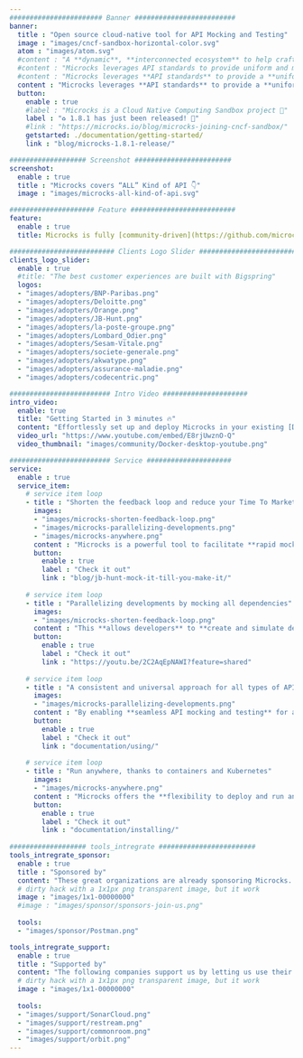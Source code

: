 ```yaml
---
####################### Banner #########################
banner:
  title : "Open source cloud-native tool for API Mocking and Testing"
  image : "images/cncf-sandbox-horizontal-color.svg"
  atom : "images/atom.svg"
  #content : "A **dynamic**, **interconnected ecosystem** to help crafting **customized**, **multi-protocol universal** API **value chain**, powered by **cloud-native automation & standards** #APIOps"
  #content : "Microcks leverages API standards to provide uniform and multi-protocol approach, empowering your API and microservices lifecycle. It strengthen your ecosystem for crafting customized and versatile API value chain. #APIDevOps"
  #content : "Microcks leverages **API standards** to provide a **uniform and multi-protocol approach**, empowering your API and microservices lifecycle. Powered by **cloud-native automation**, it interconnects your API **value chain** ecosystem. #APIDevOps"
  content : "Microcks leverages **API standards** to provide a **uniform and multi-protocol approach**, empowering your API and microservices lifecycle. It strengthens your **ecosystem** to create an adaptable API **value chain** #APIDevOps"
  button:
    enable : true
    #label : "Microcks is a Cloud Native Computing Sandbox project 🚀"
    label : "♻️ 1.8.1 has just been released! 🚀"
    #link : "https://microcks.io/blog/microcks-joining-cncf-sandbox/"
    getstarted: ./documentation/getting-started/
    link : "blog/microcks-1.8.1-release/"

################### Screenshot ########################
screenshot:
  enable : true
  title : "Microcks covers “ALL” Kind of API 👇"
  image : "images/microcks-all-kind-of-api.svg"

##################### Feature ##########################
feature:
  enable : true
  title: Microcks is fully [community-driven](https://github.com/microcks/microcks/graphs/contributors) <br/> Check our [Adopters](https://github.com/microcks/.github/blob/main/ADOPTERS.md) file

########################## Clients Logo Slider #########################
clients_logo_slider:
  enable : true
  #title: "The best customer experiences are built with Bigspring"
  logos:
  - "images/adopters/BNP-Paribas.png"
  - "images/adopters/Deloitte.png"
  - "images/adopters/Orange.png"
  - "images/adopters/JB-Hunt.png"
  - "images/adopters/la-poste-groupe.png"
  - "images/adopters/Lombard_Odier.png"
  - "images/adopters/Sesam-Vitale.png"
  - "images/adopters/societe-generale.png"
  - "images/adopters/akwatype.png"
  - "images/adopters/assurance-maladie.png"
  - "images/adopters/codecentric.png"

######################### Intro Video #####################
intro_video:
  enable: true
  title: "Getting Started in 3 minutes 🔥"
  content: "Effortlessly set up and deploy Microcks in your existing [Docker environment](https://www.docker.com/blog/get-started-with-the-microcks-docker-extension-for-api-mocking-and-testing/), eliminating the need for extensive configurations 🚀"
  video_url: "https://www.youtube.com/embed/E8rjUwznO-Q"
  video_thumbnail: "images/community/Docker-desktop-youtube.png"

######################### Service #####################
service:
  enable : true
  service_item:
    # service item loop
    - title : "Shorten the feedback loop and reduce your Time To Market"
      images:
      - "images/microcks-shorten-feedback-loop.png"
      - "images/microcks-parallelizing-developments.png"
      - "images/microcks-anywhere.png"
      content : "Microcks is a powerful tool to facilitate **rapid mock service generation**, **automated API testing**, and **seamless CI/CD integration**, streamlining development and deployment processes. Microcks **empowers teams** to optimize services and **accelerate product releases**, **gaining a competitive edge**."
      button:
        enable : true
        label : "Check it out"
        link : "blog/jb-hunt-mock-it-till-you-make-it/"
        
    # service item loop
    - title : "Parallelizing developments by mocking all dependencies"
      images:
      - "images/microcks-shorten-feedback-loop.png"
      content : "This **allows developers** to **create and simulate dependencies**, ensuring smooth and **efficient testing** of their applications. By adopting Microcks, development teams can **accelerate their release cycles** while **maintaining a high standard of software quality**."
      button:
        enable : true
        label : "Check it out"
        link : "https://youtu.be/2C2AqEpNAWI?feature=shared"
        
    # service item loop
    - title : "A consistent and universal approach for all types of API"
      images:
      - "images/microcks-parallelizing-developments.png"
      content : "By enabling **seamless API mocking and testing** for all types of API, Microcks guarantees that your APIs **perform as expected across various environments**, delivering a **reliable** and **satisfying experience to your consumers**."
      button:
        enable : true
        label : "Check it out"
        link : "documentation/using/"
        
    # service item loop
    - title : "Run anywhere, thanks to containers and Kubernetes"
      images:
      - "images/microcks-anywhere.png"
      content : "Microcks offers the **flexibility to deploy and run anywhere**, whether **on-premise**, in **any cloud** infrastructure, or on **your laptop**. This versatility allows organizations and developers to **choose the most suitable environment** for their needs, making **development** and **testing processes** more **accessible** and **efficient**."
      button:
        enable : true
        label : "Check it out"
        link : "documentation/installing/"
        
################### tools_intregrate ########################
tools_intregrate_sponsor:
  enable : true
  title : "Sponsored by"
  content: "These great organizations are already sponsoring Microcks. Want to become a sponsor? Join our [Open collective](https://opencollective.com/microcks) or [Contact us](https://github.com/microcks/microcks/blob/master/MAINTAINERS.md) for more info."
  # dirty hack with a 1x1px png transparent image, but it work
  image : "images/1x1-00000000"
  #image : "images/sponsor/sponsors-join-us.png"
  
  tools:
  - "images/sponsor/Postman.png"

tools_intregrate_support:
  enable : true
  title : "Supported by"
  content: "The following companies support us by letting us use their products for free. Interested in supporting us too? [Contact us](https://github.com/microcks/microcks/blob/master/MAINTAINERS.md) for more info."
  # dirty hack with a 1x1px png transparent image, but it work
  image : "images/1x1-00000000"
  
  tools:
  - "images/support/SonarCloud.png"
  - "images/support/restream.png"
  - "images/support/commonroom.png"
  - "images/support/orbit.png"
---
```

